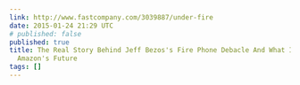 ```yaml
---
link: http://www.fastcompany.com/3039887/under-fire
date: 2015-01-24 21:29 UTC
# published: false
published: true
title: The Real Story Behind Jeff Bezos's Fire Phone Debacle And What It Means For
  Amazon's Future
tags: []
---
```



